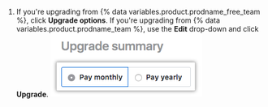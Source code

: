 1. If you're upgrading from {% data variables.product.prodname_free_team %}, click **Upgrade options**. If you're upgrading from {% data variables.product.prodname_team %}, use the **Edit** drop-down and click **Upgrade**. ![Upgrade options button](/assets/images/help/billing/choose-monthly-or-yearly-billing.png)
